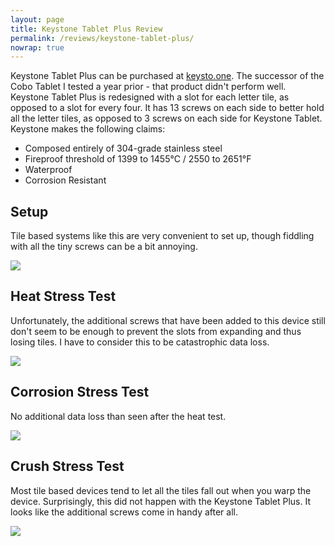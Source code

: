 ```yaml
---
layout: page
title: Keystone Tablet Plus Review
permalink: /reviews/keystone-tablet-plus/
nowrap: true
---
```

Keystone Tablet Plus can be purchased at <a href="https://shop.keyst.one/products/keystone-tablet-plus">keysto.one</a>. The successor of the Cobo Tablet I tested a year prior - that product didn't perform well. Keystone Tablet Plus is redesigned with a slot for each letter tile, as opposed to a slot for every four. It has 13 screws on each side to better hold all the letter tiles, as opposed to 3 screws on each side for Keystone Tablet. Keystone makes the following claims:

<ul>
	<li>Composed entirely of 304-grade stainless steel</li>
	<li>Fireproof threshold of 1399 to 1455°C / 2550 to 2651°F</li>
	<li>Waterproof</li>
	<li>Corrosion Resistant</li>
</ul>

## Setup

Tile based systems like this are very convenient to set up, though fiddling with all the tiny screws can be a bit annoying.

<img src="../../img/devices/keystone_tablet_plus_new.jpeg" />

## Heat Stress Test

Unfortunately, the additional screws that have been added to this device still don't seem to be enough to prevent the slots from expanding and thus losing tiles. I have to consider this to be catastrophic data loss.

<img src="../../img/devices/keystone_tablet_plus_heat.jpeg" />

## Corrosion Stress Test

No additional data loss than seen after the heat test.

<img src="../../img/devices/keystone_tablet_plus_acid.jpeg" />

## Crush Stress Test

Most tile based devices tend to let all the tiles fall out when you warp the device. Surprisingly, this did not happen with the Keystone Tablet Plus. It looks like the additional screws come in handy after all.

<img src="../../img/devices/keystone_tablet_plus_crush.jpeg" />
